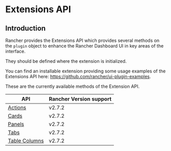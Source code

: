 # Extensions API

## Introduction

Rancher provides the Extensions API which provides several methods on the `plugin` object to enhance the Rancher Dashboard UI in key areas of the interface.

They should be defined where the extension is initialized.

You can find an installable extension providing some usage examples of the Extensions API here: https://github.com/rancher/ui-plugin-examples.

These are the currently available methods of the Extension API.

| API | Rancher Version support |
| --- | --- |
| [Actions](./actions) | v2.7.2 |
| [Cards](./cards) | v2.7.2 |
| [Panels](./panels) | v2.7.2 |
| [Tabs](./tabs) | v2.7.2 |
| [Table Columns](./table-columns) | v2.7.2 |

